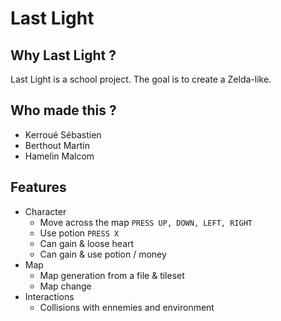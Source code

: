 # Last Light

## Why Last Light ?
Last Light is a school project. The goal is to create a Zelda-like.

## Who made this ?
* Kerroué Sébastien
* Berthout Martin
* Hamelin Malcom

## Features
* Character
  * Move across the map `PRESS UP, DOWN, LEFT, RIGHT`
  * Use potion `PRESS X`
  * Can gain & loose heart
  * Can gain & use potion / money
* Map
  * Map generation from a file & tileset
  * Map change
* Interactions
  * Collisions with ennemies and environment
